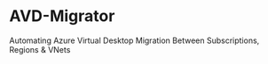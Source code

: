 # AVD-Migrator
Automating Azure Virtual Desktop Migration Between Subscriptions, Regions &amp; VNets
